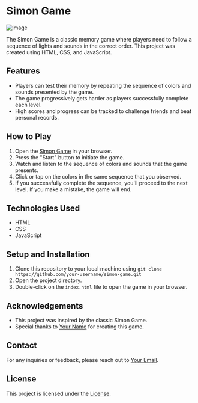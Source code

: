 # Simon Game

![image](https://github.com/abhishekanandok/SimonGame/assets/112304737/a67c286c-a154-4cf9-b585-5a355bcc7350)


The Simon Game is a classic memory game where players need to follow a sequence of lights and sounds in the correct order. This project was created using HTML, CSS, and JavaScript.

## Features

- Players can test their memory by repeating the sequence of colors and sounds presented by the game.
- The game progressively gets harder as players successfully complete each level.
- High scores and progress can be tracked to challenge friends and beat personal records.

## How to Play

1. Open the [Simon Game](https://abhishekanandok.github.io/SimonGame) in your browser.
2. Press the "Start" button to initiate the game.
3. Watch and listen to the sequence of colors and sounds that the game presents.
4. Click or tap on the colors in the same sequence that you observed.
5. If you successfully complete the sequence, you'll proceed to the next level. If you make a mistake, the game will end.

## Technologies Used

- HTML
- CSS
- JavaScript

## Setup and Installation

1. Clone this repository to your local machine using `git clone https://github.com/your-username/simon-game.git`
2. Open the project directory.
3. Double-click on the `index.html` file to open the game in your browser.


## Acknowledgements

- This project was inspired by the classic Simon Game.
- Special thanks to [Your Name](https://github.com/abhishekanandok) for creating this game.

## Contact

For any inquiries or feedback, please reach out to [Your Email](mailto:abhishekanandok@email.com).

## License

This project is licensed under the [License](LICENSE).
